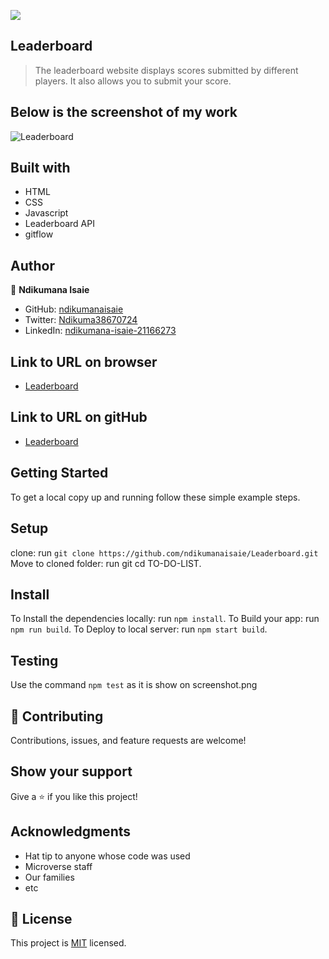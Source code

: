 ![](https://img.shields.io/badge/Microverse-blueviolet)

## Leaderboard

> The leaderboard website displays scores submitted by different players. It also allows you to submit your score.

## Below is the screenshot of my work
![Leaderboard](https://github.com/ndikumanaisaie/Leaderboard/blob/feature/final_touch/src/images/shot.png)

## Built with
- HTML
- CSS
- Javascript
- Leaderboard API
- gitflow


## Author

👤 **Ndikumana Isaie**

- GitHub: [ndikumanaisaie](https://github.com/ndikumanaisaie)
- Twitter: [Ndikuma38670724](https://twitter.com/Ndikuma38670724)
- LinkedIn: [ndikumana-isaie-21166273](https://www.linkedin.com/in/ndikumana-isaie-21166273/)

## Link to URL on browser
- [Leaderboard](https://ndikumanaisaie.github.io/To-do-list/dist/)

## Link to URL on gitHub
- [Leaderboard](https://github.com/ndikumanaisaie/Leaderboard.git)

## Getting Started

To get a local copy up and running follow these simple example steps.

## Setup
clone: run `git clone https://github.com/ndikumanaisaie/Leaderboard.git`
Move to cloned folder: run git cd TO-DO-LIST.

## Install

To Install the dependencies locally: run `npm install`.
To Build your app: run `npm run build`.
To Deploy to local server: run `npm start build`.

## Testing

Use the command `npm test` as it is show on screenshot.png

## 🤝 Contributing

Contributions, issues, and feature requests are welcome!

## Show your support

Give a ⭐️ if you like this project!

## Acknowledgments

- Hat tip to anyone whose code was used
- Microverse staff
- Our families
- etc

## 📝 License

This project is [MIT](./MIT.md) licensed.
